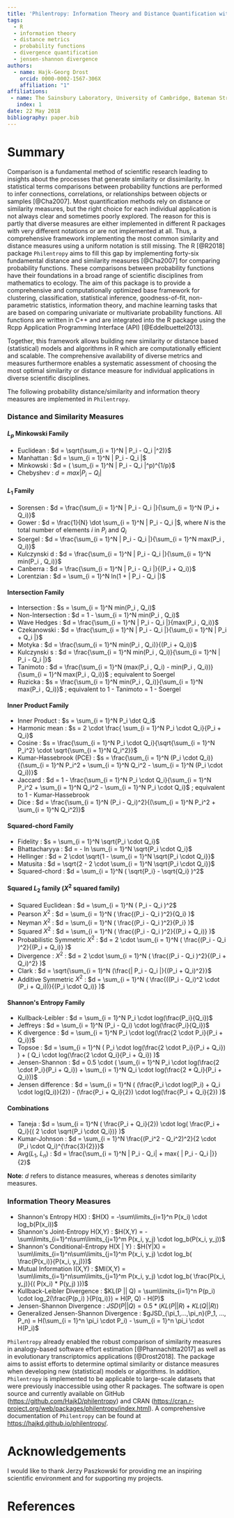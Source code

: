 ```yaml
---
title: 'Philentropy: Information Theory and Distance Quantification with R'
tags:
  - R
  - information theory
  - distance metrics
  - probability functions
  - divergence quantification
  - jensen-shannon divergence
authors:
  - name: Hajk-Georg Drost
    orcid: 0000-0002-1567-306X
    affiliation: "1"
affiliations:
 - name: The Sainsbury Laboratory, University of Cambridge, Bateman Street, Cambridge CB2 1LR, UK
   index: 1
date: 22 May 2018
bibliography: paper.bib
---
```


# Summary

Comparison is a fundamental method of scientific research leading to insights about the processes that generate similarity or dissimilarity. In statistical terms comparisons between probability functions are performed to infer connections, correlations, or relationships between objects or samples [@Cha2007]. Most quantification methods rely on distance or similarity measures, but the right choice for each individual application is not always clear and sometimes poorly explored.
The reason for this is partly that diverse measures are either implemented in different R packages with very different notations or are not implemented at all. Thus, a comprehensive framework implementing the most common similarity and distance measures using a uniform notation is still missing.
The R [@R2018] package ``Philentropy`` aims to fill this gap by implementing forty-six fundamental distance and similarity measures [@Cha2007] for comparing probability functions. These comparisons between probability functions have their foundations in a broad range of scientific disciplines from mathematics to ecology. The aim of this package is to provide a comprehensive and computationally optimized base framework for clustering, classification, statistical inference, goodness-of-fit, non-parametric statistics, information theory, and machine learning tasks that are based on comparing univariate or multivariate probability functions. All functions are written in C++ and are integrated into the R package using the Rcpp Application Programming Interface (API) [@Eddelbuettel2013].

Together, this framework allows building new similarity or distance based (statistical) models and algorithms in R which are computationally efficient and scalable. The comprehensive availability of diverse metrics and measures furthermore enables a systematic assessment of choosing the most optimal similarity or distance measure for individual applications in diverse scientific disciplines. 

The following probability distance/similarity and information theory measures are implemented in ``Philentropy``.

### Distance and Similarity Measures 

#### $L_p$ Minkowski Family
* Euclidean : $d = \sqrt{\sum_{i = 1}^N | P_i - Q_i |^2)}$
* Manhattan : $d = \sum_{i = 1}^N | P_i - Q_i |$
* Minkowski : $d = ( \sum_{i = 1}^N | P_i - Q_i |^p)^{1/p}$
* Chebyshev : $d = max | P_i - Q_i |$

#### $L_1$ Family
* Sorensen : $d = \frac{\sum_{i = 1}^N | P_i - Q_i |}{\sum_{i = 1}^N (P_i + Q_i)}$
* Gower : $d = \frac{1}{N} \dot \sum_{i = 1}^N | P_i - Q_i |$, where $N$ is the total number of elements $i$ in $P_i$ and $Q_i$
* Soergel : $d = \frac{\sum_{i = 1}^N | P_i - Q_i |}{\sum_{i = 1}^N max(P_i , Q_i)}$
* Kulczynski d : $d = \frac{\sum_{i = 1}^N | P_i - Q_i |}{\sum_{i = 1}^N min(P_i , Q_i)}$
* Canberra : $d = \frac{\sum_{i = 1}^N | P_i - Q_i |}{(P_i + Q_i)}$
* Lorentzian : $d = \sum_{i = 1}^N ln(1 + | P_i - Q_i |)$

#### Intersection Family
* Intersection : $s = \sum_{i = 1}^N min(P_i , Q_i)$
* Non-Intersection : $d = 1 - \sum_{i = 1}^N min(P_i , Q_i)$
* Wave Hedges : $d = \frac{\sum_{i = 1}^N | P_i - Q_i |}{max(P_i , Q_i)}$
* Czekanowski : $d = \frac{\sum_{i = 1}^N | P_i - Q_i |}{\sum_{i = 1}^N | P_i + Q_i |}$
* Motyka : $d = \frac{\sum_{i = 1}^N min(P_i , Q_i)}{(P_i + Q_i)}$
* Kulczynski s : $d = \frac{\sum_{i = 1}^N min(P_i , Q_i)}{\sum_{i = 1}^N | P_i - Q_i |}$
* Tanimoto : $d = \frac{\sum_{i = 1}^N (max(P_i , Q_i) - min(P_i , Q_i))}{\sum_{i = 1}^N max(P_i , Q_i)}$ ; equivalent to Soergel
* Ruzicka : $s = \frac{\sum_{i = 1}^N min(P_i , Q_i)}{\sum_{i = 1}^N max(P_i , Q_i)}$ ; equivalent to 1 - Tanimoto = 1 - Soergel 

#### Inner Product Family
* Inner Product : $s = \sum_{i = 1}^N P_i \dot Q_i$
* Harmonic mean : $s = 2 \cdot \frac{ \sum_{i = 1}^N P_i \cdot Q_i}{P_i + Q_i}$
* Cosine : $s = \frac{\sum_{i = 1}^N P_i \cdot Q_i}{\sqrt{\sum_{i = 1}^N P_i^2} \cdot \sqrt{\sum_{i = 1}^N Q_i^2}}$
* Kumar-Hassebrook (PCE) : $s = \frac{\sum_{i = 1}^N (P_i \cdot Q_i)}{(\sum_{i = 1}^N P_i^2 + \sum_{i = 1}^N Q_i^2 - \sum_{i = 1}^N (P_i \cdot Q_i))}$
* Jaccard : $d = 1 - \frac{\sum_{i = 1}^N P_i \cdot Q_i}{\sum_{i = 1}^N P_i^2 + \sum_{i = 1}^N Q_i^2 - \sum_{i = 1}^N P_i \cdot Q_i}$ ; equivalent to 1 - Kumar-Hassebrook
* Dice : $d = \frac{\sum_{i = 1}^N (P_i - Q_i)^2}{(\sum_{i = 1}^N P_i^2 + \sum_{i = 1}^N Q_i^2)}$

#### Squared-chord Family
* Fidelity : $s = \sum_{i = 1}^N \sqrt{P_i \cdot Q_i}$
* Bhattacharyya : $d = - ln \sum_{i = 1}^N \sqrt{P_i \cdot Q_i}$
* Hellinger : $d = 2 \cdot \sqrt{1 - \sum_{i = 1}^N \sqrt{P_i \cdot Q_i}}$
* Matusita : $d = \sqrt{2 - 2 \cdot \sum_{i = 1}^N \sqrt{P_i \cdot Q_i}}$
* Squared-chord : $d = \sum_{i = 1}^N ( \sqrt{P_i} - \sqrt{Q_i} )^2$

#### Squared $L_2$ family ($X^2$ squared family)
* Squared Euclidean : $d = \sum_{i = 1}^N ( P_i - Q_i )^2$
* Pearson $X^2$ : $d = \sum_{i = 1}^N ( \frac{(P_i - Q_i )^2}{Q_i} )$
* Neyman $X^2$ : $d = \sum_{i = 1}^N ( \frac{(P_i - Q_i )^2}{P_i} )$
* Squared $X^2$ : $d = \sum_{i = 1}^N ( \frac{(P_i - Q_i )^2}{(P_i + Q_i)} )$
* Probabilistic Symmetric $X^2$ : $d = 2 \cdot \sum_{i = 1}^N ( \frac{(P_i - Q_i )^2}{(P_i + Q_i)} )$
* Divergence : $X^2$ : $d = 2 \cdot \sum_{i = 1}^N ( \frac{(P_i - Q_i )^2}{(P_i + Q_i)^2} )$
* Clark : $d = \sqrt{\sum_{i = 1}^N (\frac{| P_i - Q_i |}{(P_i + Q_i)^2}}$
* Additive Symmetric $X^2$ : $d = \sum_{i = 1}^N ( \frac{((P_i - Q_i)^2 \cdot (P_i + Q_i))}{(P_i \cdot Q_i)} )$

#### Shannon's Entropy Family
* Kullback-Leibler : $d = \sum_{i = 1}^N P_i \cdot log(\frac{P_i}{Q_i})$
* Jeffreys : $d = \sum_{i = 1}^N (P_i - Q_i) \cdot log(\frac{P_i}{Q_i})$
* K divergence : $d = \sum_{i = 1}^N P_i \cdot log(\frac{2 \cdot P_i}{P_i + Q_i})$
* Topsoe : $d = \sum_{i = 1}^N ( P_i \cdot log(\frac{2 \cdot P_i}{P_i + Q_i}) ) + ( Q_i \cdot log(\frac{2 \cdot Q_i}{P_i + Q_i}) )$
* Jensen-Shannon :  $d = 0.5 \cdot ( \sum_{i = 1}^N P_i \cdot log(\frac{2 \cdot P_i}{P_i + Q_i}) + \sum_{i = 1}^N Q_i \cdot log(\frac{2 * Q_i}{P_i + Q_i}))$ 
* Jensen difference : $d = \sum_{i = 1}^N ( (\frac{P_i \cdot log(P_i) + Q_i \cdot log(Q_i)}{2}) - (\frac{P_i + Q_i}{2}) \cdot log(\frac{P_i + Q_i}{2}) )$

#### Combinations
* Taneja : $d = \sum_{i = 1}^N ( \frac{P_i + Q_i}{2}) \cdot log( \frac{P_i + Q_i}{( 2 \cdot \sqrt{P_i \cdot Q_i})} )$
* Kumar-Johnson : $d = \sum_{i = 1}^N \frac{(P_i^2 - Q_i^2)^2}{2 \cdot (P_i \cdot Q_i)^{\frac{3}{2}}}$
* Avg($L_1$, $L_n$) : $d = \frac{\sum_{i = 1}^N | P_i - Q_i| + max{ | P_i - Q_i |}}{2}$

__Note__: $d$ refers to distance measures, whereas $s$ denotes similarity measures.

### Information Theory Measures

- Shannon's Entropy H(X) : $H(X) = -\sum\limits_{i=1}^n P(x_i) \cdot log_b(P(x_i))$
- Shannon's Joint-Entropy H(X,Y) : $H(X,Y) = -\sum\limits_{i=1}^n\sum\limits_{j=1}^m P(x_i, y_j) \cdot log_b(P(x_i, y_j))$
- Shannon's Conditional-Entropy H(X | Y) : $H(Y|X) = \sum\limits_{i=1}^n\sum\limits_{j=1}^m P(x_i, y_j) \cdot log_b( \frac{P(x_i)}{P(x_i, y_j)})$
- Mutual Information I(X,Y) : $MI(X,Y) = \sum\limits_{i=1}^n\sum\limits_{j=1}^m P(x_i, y_j) \cdot log_b( \frac{P(x_i, y_j)}{( P(x_i) * P(y_j) )})$
- Kullback-Leibler Divergence : $KL(P || Q) = \sum\limits_{i=1}^n P(p_i) \cdot log_2(\frac{P(p_i) }{P(q_i)}) = H(P, Q) - H(P)$
- Jensen-Shannon Divergence : $JSD(P || Q) = 0.5 * (KL(P || R) + KL(Q || R))$
- Generalized Jensen-Shannon Divergence : $gJSD_{\pi_1,...,\pi_n}(P_1, ..., P_n) = H(\sum_{i = 1}^n \pi_i \cdot P_i) - \sum_{i = 1}^n \pi_i \cdot H(P_i)$


``Philentropy`` already enabled the robust comparison of similarity measures in
analogy-based software effort estimation [@Phannachitta2017] as well as in evolutionary transcriptomics applications [@Drost2018]. The package aims to assist efforts 
to determine optimal similarity or distance measures when developing new (statistical) models or algorithms. In addition, ``Philentropy`` is implemented to be applicable to large-scale datasets that were previously inaccessible using other R packages. The software is open source and currently available on GitHub (https://github.com/HajkD/philentropy) and CRAN (https://cran.r-project.org/web/packages/philentropy/index.html). A comprehensive documentation of ``Philentropy`` can be found at https://hajkd.github.io/philentropy/.


# Acknowledgements

I would like to thank Jerzy Paszkowski for providing me an inspiring scientific environment
and for supporting my projects.

# References
